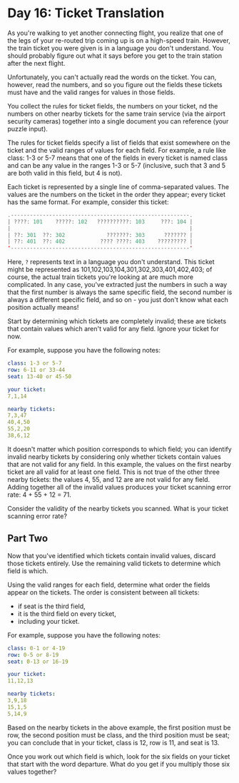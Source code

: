 # Day 16: Ticket Translation

As you're walking to yet another connecting flight,
you realize that one of the legs of your re-routed
trip coming up is on a high-speed train.
However, the train ticket you were given is in a language
you don't understand. You should probably figure out what
it says before you get to the train station after the next flight.

Unfortunately, you can't actually read the words on the ticket.
You can, however, read the numbers, and so you figure out the
fields these tickets must have and
the valid ranges for values in those fields.

You collect the rules for ticket fields, the numbers on your ticket,
nd the numbers on other nearby tickets for the same train service
(via the airport security cameras) together into a single document
you can reference (your puzzle input).

The rules for ticket fields specify a list of fields that exist
somewhere on the ticket and the valid ranges of values for each field.
For example, a rule like class: 1-3 or 5-7 means that one of
the fields in every ticket is named class and can be any value
in the ranges 1-3 or 5-7 (inclusive, such that 3 and 5
are both valid in this field, but 4 is not).

Each ticket is represented by a single line of comma-separated values.
The values are the numbers on the ticket in the order they appear;
every ticket has the same format. For example, consider this ticket:

```scala
.--------------------------------------------------------.
| ????: 101    ?????: 102   ??????????: 103     ???: 104 |
|                                                        |
| ??: 301  ??: 302             ???????: 303      ??????? |
| ??: 401  ??: 402           ???? ????: 403    ????????? |
'--------------------------------------------------------'
```

Here, `?` represents text in a language you don't understand.
This ticket might be represented as
101,102,103,104,301,302,303,401,402,403;
of course, the actual train tickets you're
looking at are much more complicated.
In any case, you've extracted just the numbers in such a way that
the first number is always the same specific field, the second
number is always a different specific field, and so on -
you just don't know what each position actually means!

Start by determining which tickets are completely invalid;
these are tickets that contain values which aren't
valid for any field. Ignore your ticket for now.

For example, suppose you have the following notes:

```yaml
class: 1-3 or 5-7
row: 6-11 or 33-44
seat: 13-40 or 45-50

your ticket:
7,1,14

nearby tickets:
7,3,47
40,4,50
55,2,20
38,6,12
```

It doesn't matter which position corresponds to which field;
you can identify invalid nearby tickets by considering only whether
tickets contain values that are not valid for any field.
In this example, the values on the first nearby ticket are
all valid for at least one field. This is not true of the
other three nearby tickets: the values 4, 55, and 12 are are
not valid for any field. Adding together all of the invalid
values produces your ticket scanning error rate: 4 + 55 + 12 = 71.

Consider the validity of the nearby tickets you scanned.
What is your ticket scanning error rate?

## Part Two

Now that you've identified which tickets contain invalid values,
discard those tickets entirely. Use the remaining
valid tickets to determine which field is which.

Using the valid ranges for each field,
determine what order the fields appear on the tickets.
The order is consistent between all tickets:

- if seat is the third field,
- it is the third field on every ticket,
- including your ticket.

For example, suppose you have the following notes:

```yaml
class: 0-1 or 4-19
row: 0-5 or 8-19
seat: 0-13 or 16-19

your ticket:
11,12,13

nearby tickets:
3,9,18
15,1,5
5,14,9
```

Based on the nearby tickets in the above example,
the first position must be row,
the second position must be class,
and the third position must be seat;
you can conclude that in your ticket,
class is 12, row is 11, and seat is 13.

Once you work out which field is which,
look for the six fields on your ticket
that start with the word departure.
What do you get if you multiply those six values together?
